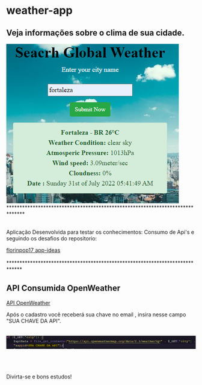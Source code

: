 # weather-app

<h2>Veja informações sobre o clima de sua cidade.</h2>
<img src="read.PNG"/>
</br>
******************************************************************************</br></br>
<p>Aplicação Desenvolvida para testar os conhecimentos: Consumo de Api's e seguindo os desafios do repositorio: </p><a href=“https://github.com/florinpop17/app-ideas“>florinpop17 app-ideas</a>
</br></br>
*****************************************************************************
<h2>API Consumida OpenWeather</h2>
<a href="https://openweathermap.org/">API OpenWeather</a>
<p>Após o cadastro você receberá sua chave no email , insira nesse campo "SUA CHAVE DA API".</p></br>

<img src="read2.PNG"/>

</br></br>
<p>Divirta-se e bons estudos!</p>
